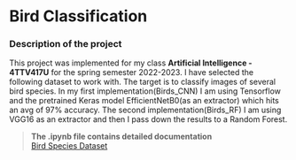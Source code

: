 # **Bird Classification**

### **Description of the project**<br>
This project was implemented for my class **Artificial Intelligence - 4TTV417U** for the spring semester 2022-2023.
I have selected the following dataset to work with.
The target is to classify images of several bird species.
In my first implementation(Birds_CNN) I am using Tensorflow and the pretrained Keras model EfficientNetB0(as an extractor) which hits an avg of 97% accuracy.
The second implementation(Birds_RF) I am using VGG16 as an extractor and then I pass down the results to a Random Forest.


>**The .ipynb file contains detailed documentation**<br>
>[Bird Species Dataset](https://www.kaggle.com/datasets/gpiosenka/100-bird-species)
